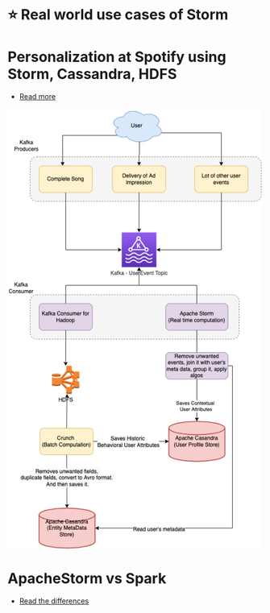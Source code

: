 # :star: Real world use cases of Storm

# Personalization at Spotify using Storm, Cassandra, HDFS
- [Read more](../../../../3_HLDDesignProblems/PersonalizationSpotify)

![img.png](../../../../3_HLDDesignProblems/PersonalizationSpotify/assets/PersonalizationSpotify.drawio.png)

# ApacheStorm vs Spark
- [Read the differences](https://phoenixnap.com/kb/apache-storm-vs-spark)